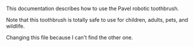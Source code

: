 This documentation describes how to use the Pavel robotic toothbrush. 

Note that this toothbrush is totally safe to use for children, adults, pets, and wildlife.

Changing this file because I can't find the other one.